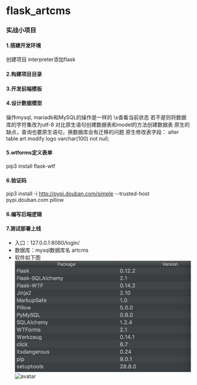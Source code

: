 # flask_artcms
### 实战小项目
#### 1.搭建开发环境
创建项目
interpreter添加flask
#### 2.构建项目目录
#### 3.开发前端模板
#### 4.设计数据模型
操作mysql, mariadb和MySQL的操作是一样的
\s查看当前状态
若不是则将数据库的字符集改为utf-8
对比原生语句创建数据表和model的方法创建数据表
原生的缺点，查询也要原生语句，换数据库会有迁移的问题
原生修改表字段：
alter table art modify logo varchar(100) not null;

#### 5.wtforms定义表单
pip3 install flask-wtf
#### 6.验证码
pip3 install -i http://pypi.douban.com/simple --trusted-host pypi.douban.com pillow
#### 6.编写后端逻辑
#### 7.测试部署上线
- 入口：127.0.0.1:8080/login/
- 数据库：mysql数据库名 artcms
- 软件如下图
![Aaron Swartz](https://github.com/beautiful523/flask-artcms/blob/master/1520502564892.jpg)
![avatar](/Users/admin/Documents/1520502564892.jpg)